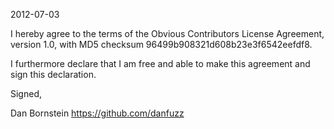 2012-07-03

I hereby agree to the terms of the Obvious Contributors License
Agreement, version 1.0, with MD5 checksum
96499b908321d608b23e3f6542eefdf8.

I furthermore declare that I am free and able to make this agreement
and sign this declaration.

Signed,

Dan Bornstein
https://github.com/danfuzz
